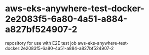 # aws-eks-anywhere-test-docker-2e2083f5-6a80-4a51-a884-a827bf524907-2
repository for use with E2E test job aws-eks-anywhere-test-docker:2e2083f5-6a80-4a51-a884-a827bf524907-2
